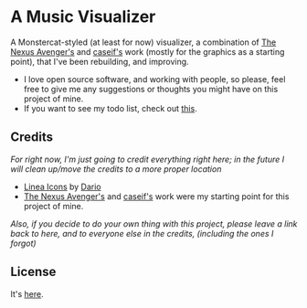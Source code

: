 # A Music Visualizer

A Monstercat-styled (at least for now) visualizer, a combination of [The Nexus Avenger's](https://github.com/TheNexusAvenger/Monstercat-Audio-Spectrum-Visualizer) and [caseif's](https://github.com/caseif/vis.js/) work (mostly for the graphics as a starting point), that I've been rebuilding, and improving.

* I love open source software, and working with people, so please, feel free to give me any suggestions or thoughts you might have on this project of mine.
* If you want to see my todo list, check out [this](TODO.md).

## Credits

*For right now, I'm just going to credit everything right here; in the future I will clean up/move the credits to a more proper location*

* [Linea Icons](linea.io) by [Dario](dario.io)
* [The Nexus Avenger's](https://github.com/TheNexusAvenger) and [caseif's](https://github.com/caseif) work were my starting point for this project of mine.

*Also, if you decide to do your own thing with this project, please leave a link back to here, and to everyone else in the credits, (including the ones I forgot)*


## License

It's [here](LICENSE).
